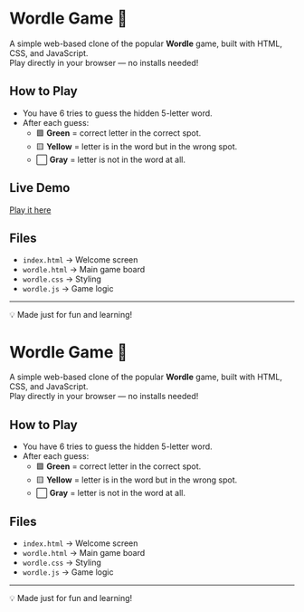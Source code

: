 # Wordle Game 🎯

A simple web-based clone of the popular **Wordle** game, built with HTML, CSS, and JavaScript.  
Play directly in your browser — no installs needed!

## How to Play
- You have 6 tries to guess the hidden 5-letter word.
- After each guess:
  - 🟩 **Green** = correct letter in the correct spot.
  - 🟨 **Yellow** = letter is in the word but in the wrong spot.
  - ⬜ **Gray** = letter is not in the word at all.

## Live Demo
[Play it here](https://Varun987-a11.github.io/wordle/)  

## Files
- `index.html` → Welcome screen
- `wordle.html` → Main game board
- `wordle.css` → Styling
- `wordle.js` → Game logic

---

💡 Made just for fun and learning!
# Wordle Game 🎯

A simple web-based clone of the popular **Wordle** game, built with HTML, CSS, and JavaScript.  
Play directly in your browser — no installs needed!

## How to Play
- You have 6 tries to guess the hidden 5-letter word.
- After each guess:
  - 🟩 **Green** = correct letter in the correct spot.
  - 🟨 **Yellow** = letter is in the word but in the wrong spot.
  - ⬜ **Gray** = letter is not in the word at all.



## Files
- `index.html` → Welcome screen
- `wordle.html` → Main game board
- `wordle.css` → Styling
- `wordle.js` → Game logic

---

💡 Made just for fun and learning!
